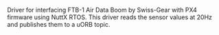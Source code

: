 Driver for interfacing FTB-1 Air Data Boom by Swiss-Gear with PX4 firmware using NuttX RTOS. This driver reads the sensor values at 20Hz and publishes them to a uORB topic.
